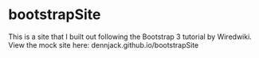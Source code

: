 # bootstrapSite
This is a site that I built out following the 
Bootstrap 3 tutorial by Wiredwiki. 
View the mock site here: dennjack.github.io/bootstrapSite
